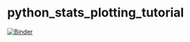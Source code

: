 # python_stats_plotting_tutorial
[![Binder](https://mybinder.org/badge_logo.svg)](https://mybinder.org/v2/gh/ksorathia23/python_stats_plotting_tutorial/main)
